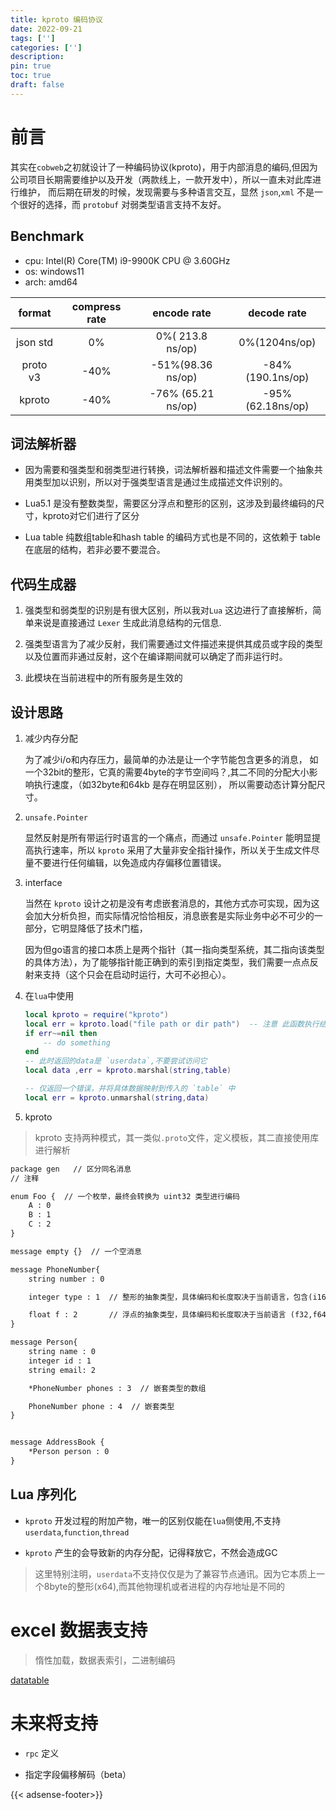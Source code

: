 ```yaml
---
title: kproto 编码协议
date: 2022-09-21
tags: ['']
categories: ['']
description: 
pin: true
toc: true
draft: false
---
```


# 前言

其实在`cobweb`之初就设计了一种编码协议(kproto)，用于内部消息的编码,但因为公司项目长期需要维护以及开发（两款线上，一款开发中），所以一直未对此库进行维护，
而后期在研发的时候，发现需要与多种语言交互，显然 `json`,`xml` 不是一个很好的选择，而 `protobuf` 对弱类型语言支持不友好。


<!--more-->

## Benchmark

- cpu: Intel(R) Core(TM) i9-9900K CPU @ 3.60GHz
- os: windows11
- arch: amd64

format|compress rate|encode rate|decode rate
|:-:|:-:|:-:|:-:|
json std|0%|0%( 213.8 ns/op)|0%(1204ns/op)
proto v3|-40%|-51%(98.36 ns/op)|-84%(190.1ns/op)
kproto|-40%|-76% (65.21 ns/op)|-95%(62.18ns/op)


## 词法解析器

+ 因为需要和强类型和弱类型进行转换，词法解析器和描述文件需要一个抽象共用类型加以识别，所以对于强类型语言是通过生成描述文件识别的。

+ Lua5.1 是没有整数类型，需要区分浮点和整形的区别，这涉及到最终编码的尺寸，kproto对它们进行了区分

+ Lua table 纯数组table和hash table 的编码方式也是不同的，这依赖于 table 在底层的结构，若非必要不要混合。


## 代码生成器
    
1. 强类型和弱类型的识别是有很大区别，所以我对`Lua` 这边进行了直接解析，简单来说是直接通过 `Lexer` 生成此消息结构的元信息.

2. 强类型语言为了减少反射，我们需要通过文件描述来提供其成员或字段的类型以及位置而非通过反射，这个在编译期间就可以确定了而非运行时。

3. 此模块在当前进程中的所有服务是生效的


## 设计思路

1. 减少内存分配

    为了减少i/o和内存压力，最简单的办法是让一个字节能包含更多的消息， 如一个32bit的整形，它真的需要4byte的字节空间吗？,其二不同的分配大小影响执行速度，（如32byte和64kb 是存在明显区别），
    所以需要动态计算分配尺寸。

2. `unsafe.Pointer`
    
    显然反射是所有带运行时语言的一个痛点，而通过 `unsafe.Pointer` 能明显提高执行速率，所以 `kproto` 采用了大量非安全指针操作，所以关于生成文件尽量不要进行任何编辑，以免造成内存偏移位置错误。


3. interface

    当然在 `kproto` 设计之初是没有考虑嵌套消息的，其他方式亦可实现，因为这会加大分析负担，而实际情况恰恰相反，消息嵌套是实际业务中必不可少的一部分，它明显降低了技术门槛，

    因为但go语言的接口本质上是两个指针（其一指向类型系统，其二指向该类型的具体方法），为了能够指针能正确到的索引到指定类型，我们需要一点点反射来支持（这个只会在启动时运行，大可不必担心）。

3. 在`lua`中使用
    ```lua
    local kproto = require("kproto")
    local err = kproto.load("file path or dir path")  -- 注意 此函数执行结果在当前节点是共享的，所以只需要加载一次，并返回一个错误（string）
    if err~=nil then
        -- do something
    end
    -- 此时返回的data是 `userdata`,不要尝试访问它
    local data ,err = kproto.marshal(string,table)

    -- 仅返回一个错误，并将具体数据映射到传入的 `table` 中
    local err = kproto.unmarshal(string,data)  
    ```


4. kproto

> kproto 支持两种模式，其一类似`.proto`文件，定义模板，其二直接使用库进行解析

```txt
package gen   // 区分同名消息
// 注释

enum Foo {  // 一个枚举，最终会转换为 uint32 类型进行编码
    A : 0
    B : 1
    C : 2
}

message empty {}  // 一个空消息

message PhoneNumber{  
    string number : 0 

    integer type : 1  // 整形的抽象类型，具体编码和长度取决于当前语言，包含(i16,u16,i32,u32,i64,u64)

    float f : 2       // 浮点的抽象类型，具体编码和长度取决于当前语言 (f32,f64)
}

message Person{
    string name : 0
    integer id : 1
    string email: 2

    *PhoneNumber phones : 3  // 嵌套类型的数组

    PhoneNumber phone : 4  // 嵌套类型
}


message AddressBook {
    *Person person : 0
}
```


## Lua 序列化

- `kproto` 开发过程的附加产物，唯一的区别仅能在`lua`侧使用,不支持`userdata`,`function`,`thread`

- `kproto` 产生的会导致新的内存分配，记得释放它，不然会造成GC

> 这里特别注明，`userdata`不支持仅仅是为了兼容节点通讯。因为它本质上一个8byte的整形(x64),而其他物理机或者进程的内存地址是不同的



# excel 数据表支持 
> 惰性加载，数据表索引，二进制编码

[datatable](/post/datatable)

# 未来将支持

+ `rpc` 定义

+ 指定字段偏移解码（beta）


{{< adsense-footer>}}
